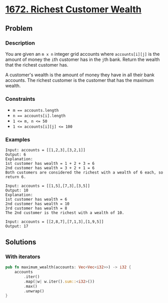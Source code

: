 # [1672. Richest Customer Wealth](https://leetcode.com/problems/richest-customer-wealth/)

## Problem

### Description

You are given an `m x n` integer grid accounts where `accounts[i][j]` is the
amount of money the `i`th customer has in the `j`th bank. Return the wealth that
the richest customer has.

A customer's wealth is the amount of money they have in all their bank accounts.
The richest customer is the customer that has the maximum wealth.

### Constraints

* `m == accounts.length`
* `n == accounts[i].length`
* `1 <= m, n <= 50`
* `1 <= accounts[i][j] <= 100`

### Examples

```text
Input: accounts = [[1,2,3],[3,2,1]]
Output: 6
Explanation:
1st customer has wealth = 1 + 2 + 3 = 6
2nd customer has wealth = 3 + 2 + 1 = 6
Both customers are considered the richest with a wealth of 6 each, so return 6.
```

```text
Input: accounts = [[1,5],[7,3],[3,5]]
Output: 10
Explanation: 
1st customer has wealth = 6
2nd customer has wealth = 10 
3rd customer has wealth = 8
The 2nd customer is the richest with a wealth of 10.
```

```text
Input: accounts = [[2,8,7],[7,1,3],[1,9,5]]
Output: 17
```

## Solutions

### With iterators

```rust
pub fn maximum_wealth(accounts: Vec<Vec<i32>>) -> i32 {
    accounts
        .iter()
        .map(|w| w.iter().sum::<i32>())
        .max()
        .unwrap()
}
```